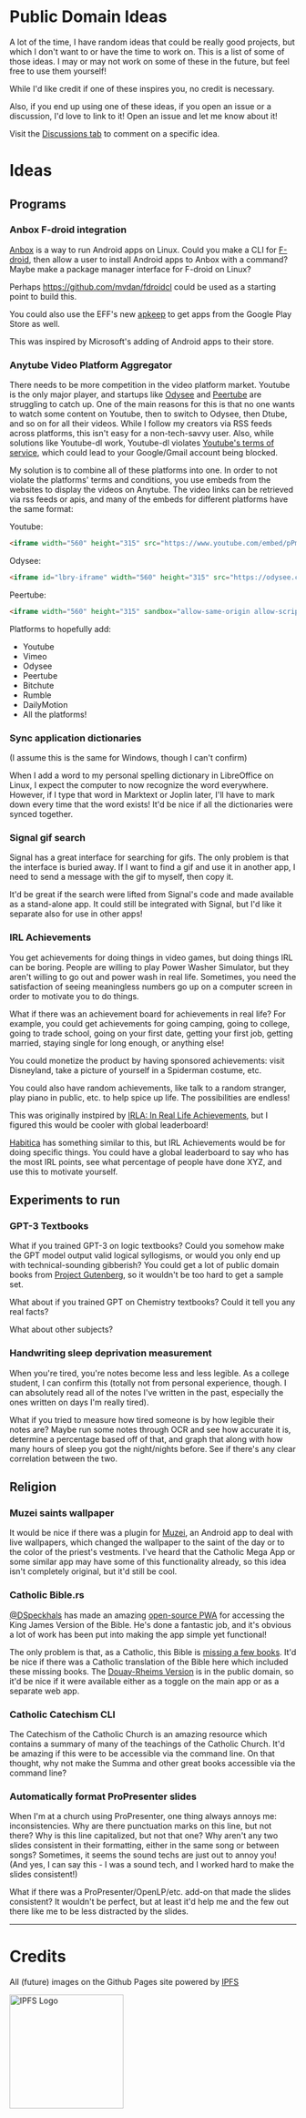 # Public Domain Ideas

A lot of the time, I have random ideas that could be really good projects, but which I don't want to or have the time to work on. This is a list of some of those ideas. I may or may not work on some of these in the future, but feel free to use them yourself!

While I'd like credit if one of these inspires you, no credit is necessary.

Also, if you end up using one of these ideas, if you open an issue or a discussion, I'd love to link to it! Open an issue and let me know about it!

Visit the [Discussions tab](https://github.com/2br-2b/Public-Domain-Ideas/discussions) to comment on a specific idea.

# Ideas

## Programs

### Anbox F-droid integration

[Anbox](https://anbox.io/) is a way to run Android apps on Linux. Could you make a CLI for [F-droid](https://f-droid.org/), then allow a user to install Android apps to Anbox with a command? Maybe make a package manager interface for F-droid on Linux?

Perhaps https://github.com/mvdan/fdroidcl could be used as a starting point to build this.

You could also use the EFF's new [apkeep](https://www.eff.org/deeplinks/2021/09/introducing-apkeep-eff-threat-labs-new-apk-downloader) to get apps from the Google Play Store as well.

This was inspired by Microsoft's adding of Android apps to their store.

### Anytube Video Platform Aggregator

There needs to be more competition in the video platform market. Youtube is the only major player, and startups like [Odysee](https://odysee.com/) and [Peertube](https://joinpeertube.org/) are struggling to catch up. One of the main reasons for this is that no one wants to watch some content on Youtube, then to switch to Odysee, then Dtube, and so on for all their videos. While I follow my creators via RSS feeds across platforms, this isn't easy for a non-tech-savvy user. Also, while solutions like Youtube-dl work, Youtube-dl violates [Youtube's terms of service](https://www.youtube.com/static?template=terms), which could lead to your Google/Gmail account being blocked.

My solution is to combine all of these platforms into one. In order to not violate the platforms' terms and conditions, you use embeds from the websites to display the videos on Anytube. The video links can be retrieved via rss feeds or apis, and many of the embeds for different platforms have the same format:

Youtube: 
```html
<iframe width="560" height="315" src="https://www.youtube.com/embed/pPmo21gkETU" title="YouTube video player" frameborder="0" allowfullscreen></iframe>
```

Odysee:
```html
<iframe id="lbry-iframe" width="560" height="315" src="https://odysee.com/$/embed/If-Video-Platforms-Were-Honest/8f64292ddd2303de5c4ee0908ddd5b0a276f4055?r=EBe4V7K8Gna5FwdqWkr3FzyLA6VhEbjW" allowfullscreen></iframe>
```

Peertube:

```html
<iframe width="560" height="315" sandbox="allow-same-origin allow-scripts allow-popups" title="ZOOM is becoming popular, but don&#39;t fall for the memes!" src="https://videos.lukesmith.xyz/videos/embed/dab28f3b-6026-4fd1-8b5a-8ffbb4c9cde3" frameborder="0" allowfullscreen></iframe>
```

Platforms to hopefully add:
- Youtube
- Vimeo
- Odysee
- Peertube
- Bitchute
- Rumble
- DailyMotion
- All the platforms!

### Sync application dictionaries

(I assume this is the same for Windows, though I can't confirm)

When I add a word to my personal spelling dictionary in LibreOffice on Linux, I expect the computer to now recognize the word everywhere. However, if I type that word in Marktext or Joplin later, I'll have to mark down every time that the word exists! It'd be nice if all the dictionaries were synced together.

### Signal gif search

Signal has a great interface for searching for gifs. The only problem is that the interface is buried away. If I want to find a gif and use it in another app, I need to send a message with the gif to myself, then copy it.

It'd be great if the search were lifted from Signal's code and made available as a stand-alone app. It could still be integrated with Signal, but I'd like it separate also for use in other apps!

### IRL Achievements

You get achievements for doing things in video games, but doing things IRL can be boring. People are willing to play Power Washer Simulator, but they aren't willing to go out and power wash in real life. Sometimes, you need the satisfaction of seeing meaningless numbers go up on a computer screen in order to motivate you to do things.

What if there was an achievement board for achievements in real life? For example, you could get achievements for going camping, going to college, going to trade school, going on your first date, getting your first job, getting married, staying single for long enough, or anything else!

You could monetize the product by having sponsored achievements: visit Disneyland, take a picture of yourself in a Spiderman costume, etc.

You could also have random achievements, like talk to a random stranger, play piano in public, etc. to help spice up life. The possibilities are endless!

This was originally instpired by [IRLA: In Real Life Achievements](https://www.kickstarter.com/projects/antsylabs/irla-in-real-life-achievements), but I figured this would be cooler with global leaderboard!

[Habitica](https://habitica.com/static/home) has something similar to this, but IRL Achievements would be for doing specific things. You could have a global leaderboard to say who has the most IRL points, see what percentage of people have done XYZ, and use this to motivate yourself.


## Experiments to run

### GPT-3 Textbooks

What if you trained GPT-3 on logic textbooks? Could you somehow make the GPT model output valid logical syllogisms, or would you only end up with technical-sounding gibberish? You could get a lot of public domain books from [Project Gutenberg](https://gutenberg.org/), so it wouldn't be too hard to get a sample set.

What about if you trained GPT on Chemistry textbooks? Could it tell you any real facts?

What about other subjects?


### Handwriting sleep deprivation measurement

When you're tired, you're notes become less and less legible. As a college student, I can confirm this (totally not from personal experience, though. I can absolutely read all of the notes I've written in the past, especially the ones written on days I'm really tired).

What if you tried to measure how tired someone is by how legible their notes are? Maybe run some notes through OCR and see how accurate it is, determine a percentage based off of that, and graph that along with how many hours of sleep you got the night/nights before. See if there's any clear correlation between the two.






## Religion

### Muzei saints wallpaper

It would be nice if there was a plugin for [Muzei](https://muzei.co/), an Android app to deal with live wallpapers, which changed the wallpaper to the saint of the day or to the color of the priest's vestments. I've heard that the Catholic Mega App or some similar app may have some of this functionality already, so this idea isn't completely original, but it'd still be cool.

### Catholic Bible.rs

[@DSpeckhals](https://github.com/DSpeckhals) has made an amazing [open-source PWA](https://github.com/DSpeckhals/bible.rs) for accessing the King James Version of the Bible. He's done a fantastic job, and it's obvious a lot of work has been put into making the app simple yet functional!

The only problem is that, as a Catholic, this Bible is [missing a few books](https://www.christianitytoday.com/history/2008/august/why-are-protestant-and-catholic-bibles-different.html). It'd be nice if there was a Catholic translation of the Bible here which included these missing books. The [Douay-Rheims Version](https://www.gutenberg.org/ebooks/8300) is in the public domain, so it'd be nice if it were available either as a toggle on the main app or as a separate web app.

### Catholic Catechism CLI

The Catechism of the Catholic Church is an amazing resource which contains a summary of many of the teachings of the Catholic Church. It'd be amazing if this were to be accessible via the command line. On that thought, why not make the Summa and other great books accessible via the command line?

### Automatically format ProPresenter slides

When I'm at a church using ProPresenter, one thing always annoys me: inconsistencies. Why are there punctuation marks on this line, but not there? Why is this line capitalized, but not that one? Why aren't any two slides consistent in their formatting, either in the same song or between songs? Sometimes, it seems the sound techs are just out to annoy you! (And yes, I can say this - I was a sound tech, and I worked hard to make the slides consistent!)

What if there was a ProPresenter/OpenLP/etc. add-on that made the slides consistent? It wouldn't be perfect, but at least it'd help me and the few out there like me to be less distracted by the slides.

---

# Credits

All (future) images on the Github Pages site powered by [IPFS](https://ipfs.io/)

[<img src="https://ipfs.io/ipfs/QmUnLW4zb4zQML87Lp9mp1Roz52TrqHkwk6yDV67tURnPy" alt="IPFS Logo" width="200">](https://ipfs.io/)
